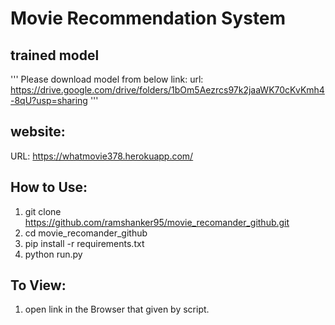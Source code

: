 # Movie Recommendation System

## trained model
'''
Please download model from below link:
url: https://drive.google.com/drive/folders/1bOm5Aezrcs97k2jaaWK70cKvKmh4-8qU?usp=sharing
'''


## website:
URL: https://whatmovie378.herokuapp.com/ 



## How to Use:
1. git clone https://github.com/ramshanker95/movie_recomander_github.git
2. cd movie_recomander_github
3. pip install -r requirements.txt
4. python run.py

## To View:
1. open link in the Browser that given by script.